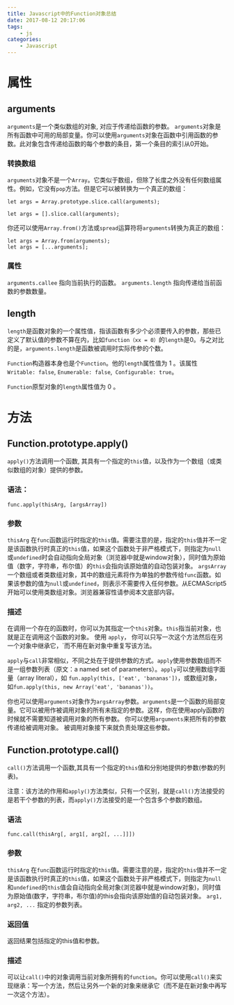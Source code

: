 ```yaml
---
title: Javascript中的Function对象总结
date: 2017-08-12 20:17:06
tags:
	- js
categories:
	- Javascript
---
```

# 属性
## arguments
`arguments`是一个类似数组的对象, 对应于传递给函数的参数。
`arguments`对象是所有函数中可用的局部变量。你可以使用`arguments`对象在函数中引用函数的参数。此对象包含传递给函数的每个参数的条目，第一个条目的索引从0开始。

### 转换数组
`arguments`对象不是一个`Array`。它类似于数组，但除了长度之外没有任何数组属性。例如，它没有`pop`方法。但是它可以被转换为一个真正的数组：
```
let args = Array.prototype.slice.call(arguments); 

let args = [].slice.call(arguments);
```
你还可以使用`Array.from()`方法或`spread`运算符将`arguments`转换为真正的数组：
```
let args = Array.from(arguments);
let args = [...arguments];
```
### 属性
`arguments.callee`
指向当前执行的函数。
`arguments.length`
指向传递给当前函数的参数数量。
## length
`length`是函数对象的一个属性值，指该函数有多少个必须要传入的参数，那些已定义了默认值的参数不算在内，比如`function（xx = 0）`的`length`是0。与之对比的是，`arguments.length`是函数被调用时实际传参的个数。

`Function`构造器本身也是个`Function`。他的`length`属性值为 1 。该属性 `Writable: false`, `Enumerable: false`,` Configurable: true`。

`Function`原型对象的`length`属性值为 0 。
<!--more-->
# 方法
## Function.prototype.apply()
`apply()`方法调用一个函数, 其具有一个指定的`this`值，以及作为一个数组（或类似数组的对象）提供的参数。
### 语法：
```
func.apply(thisArg, [argsArray])
```
### 参数
`thisArg`
在`func`函数运行时指定的`this`值。需要注意的是，指定的`this`值并不一定是该函数执行时真正的`this`值，如果这个函数处于非严格模式下，则指定为`null`或`undefined`时会自动指向全局对象（浏览器中就是window对象），同时值为原始值（数字，字符串，布尔值）的`this`会指向该原始值的自动包装对象。
`argsArray`
一个数组或者类数组对象，其中的数组元素将作为单独的参数传给`func`函数。如果该参数的值为`null`或`undefined`，则表示不需要传入任何参数。从ECMAScript5开始可以使用类数组对象。浏览器兼容性请参阅本文底部内容。

### 描述
在调用一个存在的函数时，你可以为其指定一个`this`对象。`this`指当前对象，也就是正在调用这个函数的对象。 使用 `apply`， 你可以只写一次这个方法然后在另一个对象中继承它，`而不用在新对象中重复写该方法。

`apply`与`call`非常相似，不同之处在于提供参数的方式。`apply`使用参数数组而不是一组参数列表（原文：a named set of parameters）。`apply`可以使用数组字面量（array literal），如 `fun.apply(this, ['eat', 'bananas'])`，或数组对象， 如`fun.apply(this, new Array('eat', 'bananas'))`。

你也可以使用`arguments`对象作为`argsArray`参数。`arguments`是一个函数的局部变量。它可以被用作被调用对象的所有未指定的参数。这样，你在使用apply函数的时候就不需要知道被调用对象的所有参数。 你可以使用`arguments`来把所有的参数传递给被调用对象。 被调用对象接下来就负责处理这些参数。

## Function.prototype.call()
`call()`方法调用一个函数,其具有一个指定的`this`值和分别地提供的参数(参数的列表)。

注意：该方法的作用和`apply()`方法类似，只有一个区别，就是`call()`方法接受的是若干个参数的列表，而`apply()`方法接受的是一个包含多个参数的数组。
### 语法
```
func.call(thisArg[, arg1[, arg2[, ...]]])
```
### 参数
`thisArg`
在`func`函数运行时指定的`this`值。需要注意的是，指定的`this`值并不一定是该函数执行时真正的`this`值，如果这个函数处于非严格模式下，则指定为`null`和`undefined`的`this`值会自动指向全局对象(浏览器中就是window对象)，同时值为原始值(数字，字符串，布尔值)的this会指向该原始值的自动包装对象。
`arg1, arg2, ...`
指定的参数列表。

### 返回值
返回结果包括指定的this值和参数。

### 描述

可以让`call()`中的对象调用当前对象所拥有的`function`。你可以使用`call()`来实现继承：写一个方法，然后让另外一个新的对象来继承它（而不是在新对象中再写一次这个方法）。